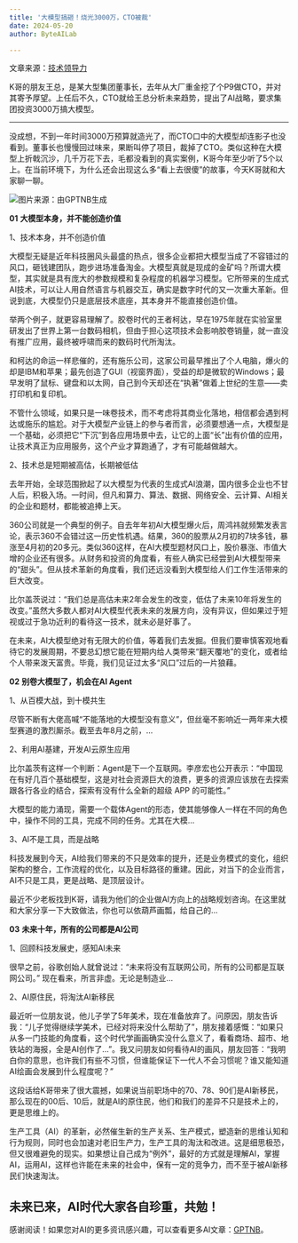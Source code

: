 ```yaml
---
title: '大模型搞砸！烧光3000万，CTO被裁'
date: 2024-05-20
author: ByteAILab

---
```


文章来源：[技术领导力](https://mp.weixin.qq.com/s/UpDiAii6nc4OKEvB06IFeg)

K哥的朋友王总，是某大型集团董事长，去年从大厂重金挖了个P9做CTO，并对其寄予厚望。上任后不久，CTO就给王总分析未来趋势，提出了AI战略，要求集团投资3000万搞大模型。

---
没成想，不到一年时间3000万预算就造光了，而CTO口中的大模型却连影子也没看到。董事长也慢慢回过味来，果断叫停了项目，裁掉了CTO。类似这种在大模型上折戟沉沙，几千万花下去，毛都没看到的真实案例，K哥今年至少听了5个以上。在当前环境下，为什么还会出现这么多“看上去很傻”的故事，今天K哥就和大家聊一聊。

![图片来源：由GPTNB生成](http://www.jesonc.com/upload/3B33CB85B496C0CB6FBA4C2BD79320AD/1715924595192/Fs4ppPq39aIxAxpgq90Lijq-iMWw.png)

**01**
**大模型本身，并不能创造价值**

1、技术本身，并不创造价值

大模型无疑是近年科技圈风头最盛的热点，很多企业都把大模型当成了不容错过的风口，砸钱建团队，跑步进场准备淘金。大模型真就是现成的金矿吗？所谓大模型，其实就是具有庞大的参数规模和复杂程度的机器学习模型。它所带来的生成式AI技术，可以让人用自然语言与机器交互，确实是数字时代的又一次重大革新。但说到底，大模型仍只是底层技术底座，其本身并不能直接创造价值。

举两个例子，就更容易理解了。胶卷时代的王者柯达，早在1975年就在实验室里研发出了世界上第一台数码相机，但由于担心这项技术会影响胶卷销量，就一直没有推广应用，最终被呼啸而来的数码时代所淘汰。

和柯达的命运一样悲催的，还有施乐公司，这家公司最早推出了个人电脑，爆火的却是IBM和苹果；最先创造了GUI（视窗界面），受益的却是微软的Windows；最早发明了鼠标、键盘和以太网，自己到今天却还在“执著”做着上世纪的生意——卖打印机和复印机。

不管什么领域，如果只是一味卷技术，而不考虑将其商业化落地，相信都会遇到柯达或施乐的尴尬。对于大模型产业链上的参与者而言，必须要想通一点，大模型是一个基础，必须把它“下沉”到各应用场景中去，让它的上面“长”出有价值的应用，让技术真正为应用服务，这个产业才算跑通了，才有可能越做越大。

2、技术总是短期被高估，长期被低估

去年开始，全球范围掀起了以大模型为代表的生成式AI浪潮，国内很多企业也不甘人后，积极入场。一时间，但凡和算力、算法、数据、网络安全、云计算、AI相关的企业和题材，都能被追捧上天。

360公司就是一个典型的例子。自去年年初AI大模型爆火后，周鸿祎就频繁发表言论，表示360不会错过这一历史性机遇。结果，360的股票从2月初的7块多钱，暴涨至4月初的20多元。类似360这样，在AI大模型题材风口上，股价暴涨、市值大增的企业还有很多。从财务和投资的角度看，有些人确实已经尝到AI大模型带来的“甜头”。但从技术革新的角度看，我们还远没看到大模型给人们工作生活带来的巨大改变。

比尔盖茨说过：“我们总是高估未来2年会发生的改变，低估了未来10年将发生的改变。”虽然大多数人都对AI大模型代表未来的发展方向，没有异议，但如果过于短视或过于急功近利的看待这一技术，就未必是好事了。

在未来，AI大模型绝对有无限大的价值，等着我们去发掘。但我们要审慎客观地看待它的发展周期，不要总幻想它能在短期内给人类带来“翻天覆地”的变化，或者给个人带来泼天富贵。毕竟，我们见证过太多“风口”过后的一片狼藉。

**02**
**别卷大模型了，机会在AI Agent**

1、从百模大战，到十模共生

尽管不断有大佬高喊“不能落地的大模型没有意义”，但丝毫不影响近一两年来大模型赛道的激烈厮杀。截至去年8月之前，...

2、利用AI基建，开发AI云原生应用

比尔盖茨有这样一个判断：Agent是下一个互联网。李彦宏也公开表示：“中国现在有好几百个基础模型，这是对社会资源巨大的浪费，更多的资源应该放在去探索跟各行各业的结合，探索有没有什么全新的超级 APP 的可能性。”

大模型的能力涌现，需要一个载体Agent的形态，使其能够像人一样在不同的角色中，操作不同的工具，完成不同的任务。尤其在大模...

3、AI不是工具，而是战略

科技发展到今天，AI给我们带来的不只是效率的提升，还是业务模式的变化，组织架构的整合，工作流程的优化，以及目标路径的重建。因此，对当下的企业而言，AI不只是工具，更是战略、是顶层设计。

最近不少老板找到K哥，请我为他们的企业做AI方向上的战略规划咨询。在这里就和大家分享一下大致做法，你也可以依葫芦画瓢，给自己的...

**03**
**未来十年，所有的公司都是AI公司**

1、回顾科技发展史，感知AI未来

很早之前，谷歌创始人就曾说过：“未来将没有互联网公司，所有的公司都是互联网公司。” 现在看来，所言非虚。无论是制造业...

2、AI原住民，将淘汰AI新移民

最近听一位朋友说，他儿子学了5年美术，现在准备放弃了。问原因，朋友告诉我：“儿子觉得继续学美术，已经对将来没什么帮助了”，朋友接着感慨：“如果只从多一门技能的角度看，这个时代学画画确实没什么意义了，看看商场、超市、地铁站的海报，全是AI创作了…”。我又问朋友如何看待AI的画风，朋友回答：“我明白你的意思，也许我们有些不习惯，但谁能保证下一代人不会习惯呢？谁又能知道AI绘画会发展到什么程度呢？”

这段话给K哥带来了很大震撼，如果说当前职场中的70、78、90们是AI新移民，那么现在的00后、10后，就是AI的原住民，他们和我们的差异不只是技术上的，更是思维上的。

生产工具（AI）的革新，必然催生新的生产关系、生产模式，塑造新的思维认知和行为规则，同时也会加速对老旧生产力，生产工具的淘汰和改进。这是细思极恐，但又很难避免的现实。如果想让自己成为“例外”，最好的方式就是理解AI，掌握AI，运用AI，这样也许能在未来的社会中，保有一定的竞争力，而不至于被AI新移民们快速淘汰。

未来已来，AI时代大家各自珍重，共勉！
---
感谢阅读！如果您对AI的更多资讯感兴趣，可以查看更多AI文章：[GPTNB](https://gptnb.com)。